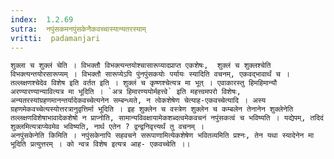 ```yaml
---
index:  1.2.69
sutra:  नपुंसकमनपुंसकेनैकवच्चास्यान्यतरस्याम्
vritti:  padamanjari
---
```


	शुक्ला च शुक्लं चेति । विभक्तौ विभक्त्यन्तयोश्चासारूप्यादप्राप्त एकशेषः,  शुक्लं च शुक्लश्चेति विभक्त्यन्तयोरसारूप्यम् । विभक्तौ सारूप्येऽपि पुंनपुंसकयोः पर्यायः स्यादिति वचनम्, एकवद्भावार्थं च । तल्लक्षणश्चेदेव विशेष इति वर्तत इति । शुक्लं च कृष्णश्चेत्यत्र मा भूत् । एवाकारस्तु हिमहिमान्यौ अरण्यारण्यान्यावित्यत्र मा भूदिति । `अत्र हिमारण्ययोर्महत्त्वे` इति महत्त्वमपरो विशेषः, अन्यतरस्यांग्रहणमानन्तर्यादेकवच्चेत्यनेन सम्बन्ध्यते, न त्वेकशेषेण चेत्याह-एकवच्चेत्यादि । अस्य ग्रहणमेकवच्चेत्यस्योत्तरत्रानुवृत्तिर्मा भूदिति । इह शुक्लेन च वस्त्रेण शुक्लेन च कम्बलेन तेनानेन शुक्लेनेति तल्लक्षणविशेषाभावादेकशेषो न प्राप्नोति, सामान्यविवक्षायामेकशब्दत्वमेकवचनं नपुंसकत्वं च भविष्यति । यद्येपम्, तदिदं शुक्लमित्यत्राप्येवमेव भविष्यति, नार्थ एतेन ? द्वन्द्वनिवृत्त्यर्थं तु वचनम् ।
 	अनपुंसकेनेति किमिति । नपुंसकेनापि सहवचने सरूपाणामित्येकशेषेण भवितव्यमिति प्रश्नः, तेन यथा स्यादेनेन मा भूदिति प्रत्युत्तरम् । को न्वत्र विशेष इत्यत्र आह- एकवच्चेति ।।
